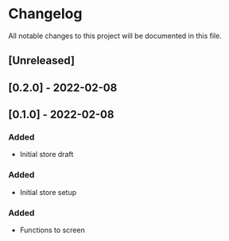 # Changelog

All notable changes to this project will be documented in this file.

## [Unreleased]

## [0.2.0] - 2022-02-08

## [0.1.0] - 2022-02-08

### Added
- Initial store draft

### Added
- Initial store setup

### Added
- Functions to screen
